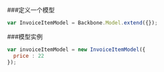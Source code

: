 ###定义一个模型
```js
var InvoiceItemModel = Backbone.Model.extend({});
```

###模型实例
```js
var invoiceItemModel = new InvoiceItemModel({
  price : 22
});
```
